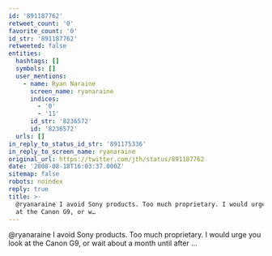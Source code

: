 ```yaml
---
id: '891187762'
retweet_count: '0'
favorite_count: '0'
id_str: '891187762'
retweeted: false
entities:
  hashtags: []
  symbols: []
  user_mentions:
    - name: Ryan Naraine
      screen_name: ryanaraine
      indices:
        - '0'
        - '11'
      id_str: '8236572'
      id: '8236572'
  urls: []
in_reply_to_status_id_str: '891175336'
in_reply_to_screen_name: ryanaraine
original_url: https://twitter.com/jth/status/891187762
date: '2008-08-18T16:03:37.000Z'
sitemap: false
robots: noindex
reply: true
title: >-
  @ryanaraine I avoid Sony products. Too much proprietary. I would urge you look
  at the Canon G9, or w…
---
```


@ryanaraine I avoid Sony products. Too much proprietary. I would urge you look at the Canon G9, or wait about a month until after ...